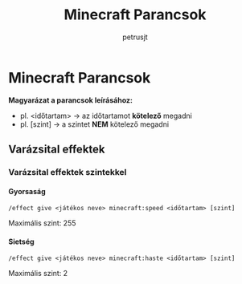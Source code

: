 ﻿---
title: Minecraft Parancsok
author: petrusjt
---
# Minecraft Parancsok

**Magyarázat a parancsok leírásához:**

- pl. &lt;időtartam&gt; -> az időtartamot **kötelező** megadni
- pl. \[szint\] -> a szintet **NEM** kötelező megadni

## Varázsital effektek

### Varázsital effektek szintekkel

#### Gyorsaság

```
/effect give <játékos neve> minecraft:speed <időtartam> [szint]
```

Maximális szint: 255

#### Sietség

```
/effect give <játékos neve> minecraft:haste <időtartam> [szint]
```

Maximális szint: 2
